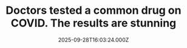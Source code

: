 ---
title: "Doctors tested a common drug on COVID. The results are stunning"
date: 2025-09-28T16:03:24.000Z
category: Health
externalLink: "https://www.sciencedaily.com/releases/2025/09/250928095616.htm"
image: ""
excerpt: "Inhaled heparin significantly lowers the risk of death and ventilation in COVID-19 patients while also showing potential against other respiratory infections. With its unique triple-action benefits, it could serve as a powerful and accessible treatment worldwide.…"
---